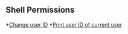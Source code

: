 ## Shell Permissions

*[Change user ID](0x01-shell_permissions/0-iam_betty)
*[Print user ID of current user](0x01-shell_permissions/1-who_am_i)

